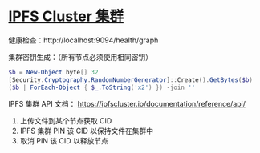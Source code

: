 # [IPFS Cluster 集群](https://ipfscluster.io)

健康检查：http://localhost:9094/health/graph

集群密钥生成：（所有节点必须使用相同密钥）

```powershell
$b = New-Object byte[] 32
[Security.Cryptography.RandomNumberGenerator]::Create().GetBytes($b)
($b | ForEach-Object { $_.ToString('x2') }) -join ''
```

IPFS 集群 API 文档：
https://ipfscluster.io/documentation/reference/api/

1. 上传文件到某个节点获取 CID
2. IPFS 集群 PIN 该 CID 以保持文件在集群中
3. 取消 PIN 该 CID 以释放节点
